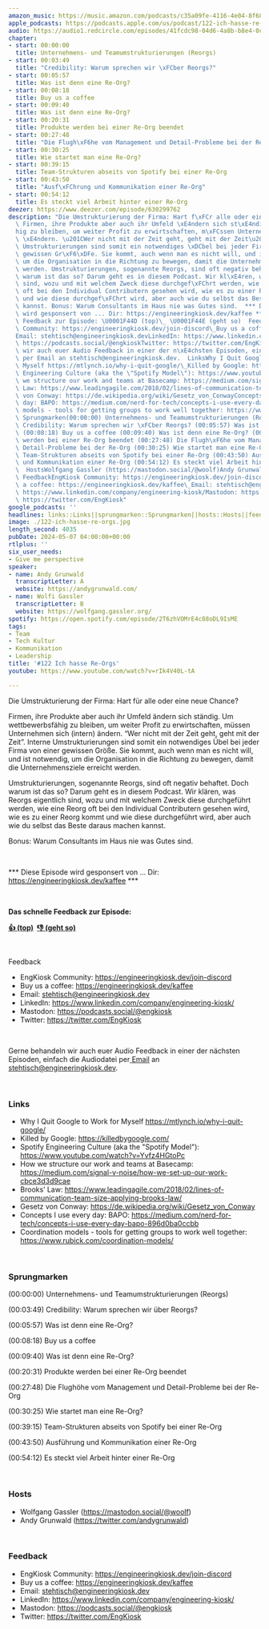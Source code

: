 ```yaml
---
amazon_music: https://music.amazon.com/podcasts/c35a09fe-4116-4e04-8f68-77d61b112e46/episodes/f1d6d0c9-448f-46ae-9441-16fdaba4a8c6/engineering-kiosk-122-ich-hasse-re-orgs
apple_podcasts: https://podcasts.apple.com/us/podcast/122-ich-hasse-re-orgs/id1603082924?i=1000654759175&uo=4
audio: https://audio1.redcircle.com/episodes/41fcdc98-04d6-4a8b-b8e4-0cba599f8ede/stream.mp3
chapter:
- start: 00:00:00
  title: Unternehmens- und Teamumstrukturierungen (Reorgs)
- start: 00:03:49
  title: "Credibility: Warum sprechen wir \xFCber Reorgs?"
- start: 00:05:57
  title: Was ist denn eine Re-Org?
- start: 00:08:18
  title: Buy us a coffee
- start: 00:09:40
  title: Was ist denn eine Re-Org?
- start: 00:20:31
  title: Produkte werden bei einer Re-Org beendet
- start: 00:27:48
  title: "Die Flugh\xF6he vom Management und Detail-Probleme bei der Re-Org"
- start: 00:30:25
  title: Wie startet man eine Re-Org?
- start: 00:39:15
  title: Team-Strukturen abseits von Spotify bei einer Re-Org
- start: 00:43:50
  title: "Ausf\xFChrung und Kommunikation einer Re-Org"
- start: 00:54:12
  title: Es steckt viel Arbeit hinter einer Re-Org
deezer: https://www.deezer.com/episode/630299762
description: "Die Umstrukturierung der Firma: Hart f\xFCr alle oder eine neue Chance?\
  \ Firmen, ihre Produkte aber auch ihr Umfeld \xE4ndern sich st\xE4ndig. Um wettbewerbsf\xE4\
  hig zu bleiben, um weiter Profit zu erwirtschaften, m\xFCssen Unternehmen sich (intern)\
  \ \xE4ndern. \u201CWer nicht mit der Zeit geht, geht mit der Zeit\u201D. Interne\
  \ Umstrukturierungen sind somit ein notwendiges \xDCbel bei jeder Firma von einer\
  \ gewissen Gr\xF6\xDFe. Sie kommt, auch wenn man es nicht will, und ist notwendig,\
  \ um die Organisation in die Richtung zu bewegen, damit die Unternehmensziele erreicht\
  \ werden. Umstrukturierungen, sogenannte Reorgs, sind oft negativ behaftet. Doch\
  \ warum ist das so? Darum geht es in diesem Podcast. Wir kl\xE4ren, was Reorgs eigentlich\
  \ sind, wozu und mit welchem Zweck diese durchgef\xFChrt werden, wie eine Reorg\
  \ oft bei den Individual Contributern gesehen wird, wie es zu einer Reorg kommt\
  \ und wie diese durchgef\xFChrt wird, aber auch wie du selbst das Beste daraus machen\
  \ kannst. Bonus: Warum Consultants im Haus nie was Gutes sind.  *** Diese Episode\
  \ wird gesponsert von ... Dir: https://engineeringkiosk.dev/kaffee ***  Das schnelle\
  \ Feedback zur Episode: \U0001F44D (top)\_ \U0001F44E (geht so)  Feedback EngKiosk\
  \ Community: https://engineeringkiosk.dev/join-discord\_Buy us a coffee: https://engineeringkiosk.dev/kaffee\_\
  Email: stehtisch@engineeringkiosk.devLinkedIn: https://www.linkedin.com/company/engineering-kiosk/Mastodon:\
  \ https://podcasts.social/@engkioskTwitter: https://twitter.com/EngKiosk Gerne behandeln\
  \ wir auch euer Audio Feedback in einer der n\xE4chsten Episoden, einfach die Audiodatei\
  \ per Email an stehtisch@engineeringkiosk.dev.  LinksWhy I Quit Google to Work for\
  \ Myself https://mtlynch.io/why-i-quit-google/\_Killed by Google: https://killedbygoogle.com/Spotify\
  \ Engineering Culture (aka the \"Spotify Model\"): https://www.youtube.com/watch?v=Yvfz4HGtoPcHow\
  \ we structure our work and teams at Basecamp: https://medium.com/signal-v-noise/how-we-set-up-our-work-cbce3d3d9caeBrooks\u2019\
  \ Law: https://www.leadingagile.com/2018/02/lines-of-communication-team-size-applying-brooks-law/Gesetz\
  \ von Conway: https://de.wikipedia.org/wiki/Gesetz_von_ConwayConcepts I use every\
  \ day: BAPO: https://medium.com/nerd-for-tech/concepts-i-use-every-day-bapo-896d0ba0ccbbCoordination\
  \ models - tools for getting groups to work well together: https://www.rubick.com/coordination-models/\
  \ Sprungmarken(00:00:00) Unternehmens- und Teamumstrukturierungen (Reorgs) (00:03:49)\
  \ Credibility: Warum sprechen wir \xFCber Reorgs? (00:05:57) Was ist denn eine Re-Org?\
  \ (00:08:18) Buy us a coffee (00:09:40) Was ist denn eine Re-Org? (00:20:31) Produkte\
  \ werden bei einer Re-Org beendet (00:27:48) Die Flugh\xF6he vom Management und\
  \ Detail-Probleme bei der Re-Org (00:30:25) Wie startet man eine Re-Org? (00:39:15)\
  \ Team-Strukturen abseits von Spotify bei einer Re-Org (00:43:50) Ausf\xFChrung\
  \ und Kommunikation einer Re-Org (00:54:12) Es steckt viel Arbeit hinter einer Re-Org\
  \  HostsWolfgang Gassler (https://mastodon.social/@woolf)Andy Grunwald (https://twitter.com/andygrunwald)\
  \ FeedbackEngKiosk Community: https://engineeringkiosk.dev/join-discord\_Buy us\
  \ a coffee: https://engineeringkiosk.dev/kaffee\_Email: stehtisch@engineeringkiosk.devLinkedIn:\
  \ https://www.linkedin.com/company/engineering-kiosk/Mastodon: https://podcasts.social/@engkioskTwitter:\
  \ https://twitter.com/EngKiosk"
google_podcasts: ''
headlines: links::Links||sprungmarken::Sprungmarken||hosts::Hosts||feedback::Feedback
image: ./122-ich-hasse-re-orgs.jpg
length_second: 4035
pubDate: 2024-05-07 04:00:00+00:00
rtlplus: ''
six_user_needs:
- Give me perspective
speaker:
- name: Andy Grunwald
  transcriptLetter: A
  website: https://andygrunwald.com/
- name: Wolfi Gassler
  transcriptLetter: B
  website: https://wolfgang.gassler.org/
spotify: https://open.spotify.com/episode/2T6zhVOMrE4c88oDL9IsME
tags:
- Team
- Tech Kultur
- Kommunikation
- Leadership
title: '#122 Ich hasse Re-Orgs'
youtube: https://www.youtube.com/watch?v=rIk4V40L-tA

---
```

<p><span>Die Umstrukturierung der Firma: Hart für alle oder eine neue Chance?</span></p><p><span>Firmen, ihre Produkte aber auch ihr Umfeld ändern sich ständig. Um wettbewerbsfähig zu bleiben, um weiter Profit zu erwirtschaften, müssen Unternehmen sich (intern) ändern. “Wer nicht mit der Zeit geht, geht mit der Zeit”. Interne Umstrukturierungen sind somit ein notwendiges Übel bei jeder Firma von einer gewissen Größe. Sie kommt, auch wenn man es nicht will, und ist notwendig, um die Organisation in die Richtung zu bewegen, damit die Unternehmensziele erreicht werden.</span></p><p><span>Umstrukturierungen, sogenannte Reorgs, sind oft negativ behaftet. Doch warum ist das so? Darum geht es in diesem Podcast. Wir klären, was Reorgs eigentlich sind, wozu und mit welchem Zweck diese durchgeführt werden, wie eine Reorg oft bei den Individual Contributern gesehen wird, wie es zu einer Reorg kommt und wie diese durchgeführt wird, aber auch wie du selbst das Beste daraus machen kannst.</span></p><p><span>Bonus: Warum Consultants im Haus nie was Gutes sind.</span></p><p><br></p><p><span>*** Diese Episode wird gesponsert von ... Dir: </span><a href="https://engineeringkiosk.dev/kaffee">https://engineeringkiosk.dev/kaffee</a><span> ***</span></p><p><br></p><p><strong>Das schnelle Feedback zur Episode:</strong></p><p><a href="https://api.openpodcast.dev/feedback/122/upvote" rel="nofollow"><strong>👍 (top)</strong></a><strong>  </strong><a href="https://api.openpodcast.dev/feedback/122/downvote" rel="nofollow"><strong>👎 (geht so)</strong></a></p><p><br></p><p><span>Feedback</span></p><ul><li><span>EngKiosk Community: </span><a href="https://engineeringkiosk.dev/join-discord">https://engineeringkiosk.dev/join-discord</a><span> </span></li><li><span>Buy us a coffee: </span><a href="https://engineeringkiosk.dev/kaffee">https://engineeringkiosk.dev/kaffee</a><span> </span></li><li><span>Email: </span><a href="mailto:stehtisch@engineeringkiosk.dev" rel="nofollow">stehtisch@engineeringkiosk.dev</a></li><li><span>LinkedIn: </span><a href="https://www.linkedin.com/company/engineering-kiosk/" rel="nofollow">https://www.linkedin.com/company/engineering-kiosk/</a></li><li><span>Mastodon: </span><a href="https://podcasts.social/@engkiosk" rel="nofollow">https://podcasts.social/@engkiosk</a></li><li><span>Twitter: </span><a href="https://twitter.com/EngKiosk" rel="nofollow">https://twitter.com/EngKiosk</a></li></ul><p><br></p><p><span>Gerne behandeln wir auch euer Audio Feedback in einer der nächsten Episoden, einfach die Audiodatei per</span><a href="https://engineeringkiosk.dev/kontakt/"> </a><a href="https://engineeringkiosk.dev/kontakt/">Email</a><span> an </span><a href="mailto:stehtisch@engineeringkiosk.dev" rel="nofollow">stehtisch@engineeringkiosk.dev</a><span>.</span></p><p><br></p><h3 id="links">Links</h3><ul><li><span>Why I Quit Google to Work for Myself </span><a href="https://mtlynch.io/why-i-quit-google/" rel="nofollow">https://mtlynch.io/why-i-quit-google/</a><span> </span></li><li><span>Killed by Google: </span><a href="https://killedbygoogle.com/" rel="nofollow">https://killedbygoogle.com/</a></li><li><span>Spotify Engineering Culture (aka the &#34;Spotify Model&#34;): </span><a href="https://www.youtube.com/watch?v=Yvfz4HGtoPc" rel="nofollow">https://www.youtube.com/watch?v=Yvfz4HGtoPc</a></li><li><span>How we structure our work and teams at Basecamp: </span><a href="https://medium.com/signal-v-noise/how-we-set-up-our-work-cbce3d3d9cae" rel="nofollow">https://medium.com/signal-v-noise/how-we-set-up-our-work-cbce3d3d9cae</a></li><li><span>Brooks’ Law: </span><a href="https://www.leadingagile.com/2018/02/lines-of-communication-team-size-applying-brooks-law/" rel="nofollow">https://www.leadingagile.com/2018/02/lines-of-communication-team-size-applying-brooks-law/</a></li><li><span>Gesetz von Conway: </span><a href="https://de.wikipedia.org/wiki/Gesetz_von_Conway" rel="nofollow">https://de.wikipedia.org/wiki/Gesetz_von_Conway</a></li><li><span>Concepts I use every day: BAPO: </span><a href="https://medium.com/nerd-for-tech/concepts-i-use-every-day-bapo-896d0ba0ccbb" rel="nofollow">https://medium.com/nerd-for-tech/concepts-i-use-every-day-bapo-896d0ba0ccbb</a></li><li><span>Coordination models - tools for getting groups to work well together: </span><a href="https://www.rubick.com/coordination-models/" rel="nofollow">https://www.rubick.com/coordination-models/</a></li></ul><p><br></p><h3 id="sprungmarken">Sprungmarken</h3><p><span>(00:00:00) Unternehmens- und Teamumstrukturierungen (Reorgs)</span></p><p><span>(00:03:49) Credibility: Warum sprechen wir über Reorgs?</span></p><p><span>(00:05:57) Was ist denn eine Re-Org?</span></p><p><span>(00:08:18) Buy us a coffee</span></p><p><span>(00:09:40) Was ist denn eine Re-Org?</span></p><p><span>(00:20:31) Produkte werden bei einer Re-Org beendet</span></p><p><span>(00:27:48) Die Flughöhe vom Management und Detail-Probleme bei der Re-Org</span></p><p><span>(00:30:25) Wie startet man eine Re-Org?</span></p><p><span>(00:39:15) Team-Strukturen abseits von Spotify bei einer Re-Org</span></p><p><span>(00:43:50) Ausführung und Kommunikation einer Re-Org</span></p><p><span>(00:54:12) Es steckt viel Arbeit hinter einer Re-Org</span></p><p><br></p><h3 id="hosts">Hosts</h3><ul><li><span>Wolfgang Gassler (</span><a href="https://mastodon.social/@woolf" rel="nofollow">https://mastodon.social/@woolf</a><span>)</span></li><li><span>Andy Grunwald (</span><a href="https://twitter.com/andygrunwald" rel="nofollow">https://twitter.com/andygrunwald</a><span>)</span></li></ul><p><br></p><h3 id="feedback">Feedback</h3><ul><li><span>EngKiosk Community: </span><a href="https://engineeringkiosk.dev/join-discord">https://engineeringkiosk.dev/join-discord</a><span> </span></li><li><span>Buy us a coffee: </span><a href="https://engineeringkiosk.dev/kaffee">https://engineeringkiosk.dev/kaffee</a><span> </span></li><li><span>Email: </span><a href="mailto:stehtisch@engineeringkiosk.dev" rel="nofollow">stehtisch@engineeringkiosk.dev</a></li><li><span>LinkedIn: </span><a href="https://www.linkedin.com/company/engineering-kiosk/" rel="nofollow">https://www.linkedin.com/company/engineering-kiosk/</a></li><li><span>Mastodon: </span><a href="https://podcasts.social/@engkiosk" rel="nofollow">https://podcasts.social/@engkiosk</a></li><li><span>Twitter: </span><a href="https://twitter.com/EngKiosk" rel="nofollow">https://twitter.com/EngKiosk</a></li></ul>